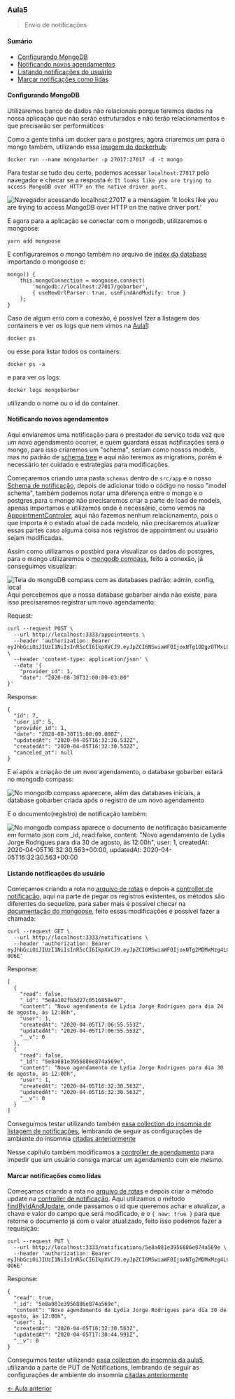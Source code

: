 
### Aula5
> Envio de notificações

#### Sumário
- [Configurando MongoDB](#configurando-mongodb)
- [Notificando novos agendamentos](#notificando-novos-agendamentos)
- [Listando notificações do usuário](#listando-notificações-do-usuário)
- [Marcar notificações como lidas](#marcar-notificações-como-lidas)

#### Configurando MongoDB
Utilizaremos banco de dados não relacionais porque teremos dados na nossa aplicação que não serão estruturados e não terão relacionamentos e que precisarão ser performáticos

Como a gente tinha um docker para o postgres, agora criaremos um para o mongo também, utilizando essa [imagem do dockerhub](https://hub.docker.com/_/mongo):
```
docker run --name mongobarber -p 27017:27017 -d -t mongo
```
Para testar se tudo deu certo, podemos acessar `localhost:27017` pelo navegador e checar se a resposta é: `It looks like you are trying to access MongoDB over HTTP on the native driver port.`

![Navegador acessando localhost:27017 e a mensagem 'It looks like you are trying to access MongoDB over HTTP on the native driver port.'](../README_FILES/images/response/mongo.png)

E agora para a aplicação se conectar com o mongodb, utilizaremos o mongoose:
```
yarn add mongoose
```
E configuraremos o mongo também no arquivo de [index da database](../src/database/index.js) importando o mongoose e:
```
mongo() {
    this.mongoConnection = mongoose.connect(
        'mongodb://localhost:27017/gobarber',
        { useNewUrlParser: true, useFindAndModify: true }
    );
}
```
Caso de algum erro com a conexão, é possível fzer a listagem dos containers e ver os logs que nem vimos na [Aula1](Aula1.md#configurando-docker):
```
docker ps
```
ou esse para listar todos os containers:
```
docker ps -a
```
e para ver os logs:
```
docker logs mongobarber
```
utilizando o nome ou o id do container.

#### Notificando novos agendamentos
Aqui enviaremos uma notificação para o prestador de serviço toda vez que um novo agendamento ocorrer, e quem guardará essas notificações será o mongo, para isso criaremos um "schema", seriam como nossos models, mas no padrão de [schema tree](https://docs.mongodb.com/manual/applications/data-models-tree-structures/) e aqui não teremos as migrations, porém é necessário ter cuidado e estrategias para modificações.

Começaremos criando uma pasta `schemas` dentro de `src/app` e o nosso [Schema de notificação](../src/app/schemas/Notification.js), depois de adicionar todo o código no nosso "model schema", também podemos notar uma diferença entre o mongo e o postgres,para o mongo não precisaremos criar a parte de load de models, apenas importamos e utilizamos onde é necessário, como vemos na [AppointmentControler](../src/app/controllers/AppointmentController.js), aqui não fazemos nenhum relacionamento, pois o que importa é o estado atual de cada modelo, não precisaremos atualizar essas partes caso alguma coisa nos registros de appointment ou usuário sejam modificadas.

Assim como utilizamos o postbird para visualizar os dados do postgres, para o mongo utilizaremos o [mongodb compass](https://www.mongodb.com/download-center/compass), feito a conexão, já conseguimos visualizar:

![Tela do mongoDB compass com as databases padrão: admin, config, local](../README_FILES/images/mongo/first_connection.png)
Aqui percebemos que a nossa database gobarber ainda não existe, para isso precisaremos registrar um novo agendamento:

Request:
```
curl --request POST \
  --url http://localhost:3333/appointments \
  --header 'authorization: Bearer eyJhbGciOiJIUzI1NiIsInR5cCI6IkpXVCJ9.eyJpZCI6NSwiaWF0IjoxNTg1ODgzOTMxLCJleHAiOjE1ODY0ODg3MzF9.mYiP3Ij0lD_OUb1jeyczPHkrKIM25IEN56KVK2r5n6c' \
  --header 'content-type: application/json' \
  --data '{
	"provider_id": 1,
	"date": "2020-08-30T12:00:00-03:00"
}'
```
Response:
```
{
  "id": 7,
  "user_id": 5,
  "provider_id": 1,
  "date": "2020-08-30T15:00:00.000Z",
  "updatedAt": "2020-04-05T16:32:30.532Z",
  "createdAt": "2020-04-05T16:32:30.532Z",
  "canceled_at": null
}
```

E aí após a criação de um nvoo agendamento, o database gobarber estará no mongodb compass:

![No mongodb compass aparecere, além das databases iniciais, a database gobarber criada após o registro de um novo agendamento](../README_FILES/images/mongo/database_gobarber.png)

E o documento(registro) de notificação também:

![No mongodb compass aparece o documento de notificação basicamente em formato json com _id, read:false, content: "Novo agendamento de Lydia Jorge Rodrigues para dia 30 de agosto, às 12:00h", user: 1, createdAt: 2020-04-05T16:32:30.563+00:00, updatedAt: 2020-04-05T16:32:30.563+00:00](../README_FILES/images/mongo/notification.png)

#### Listando notificações do usuário
Começamos criando a rota no [arquivo de rotas](../src/routes.js) e depois a [controller de notificação](../src/app/controllers/NotificationController.js), aqui na parte de pegar os registros existentes, os métodos são diferentes do sequelize, para saber mais é possível checar na [documentação do mongoose](https://mongoosejs.com/docs/api.html), feito essas modificações é possível fazer a chamada:
```
curl --request GET \
  --url http://localhost:3333/notifications \
  --header 'authorization: Bearer eyJhbGciOiJIUzI1NiIsInR5cCI6IkpXVCJ9.eyJpZCI6MSwiaWF0IjoxNTg2MDMxMzg4LCJleHAiOjE1ODY2MzYxODh9.NGAhIq3JDaxXNgC1yBVqreu8M2KyhD2qacltgU-0O6E'
```
Response:
```
[
  {
    "read": false,
    "_id": "5e8a102fb3d27c0516858e97",
    "content": "Novo agendamento de Lydia Jorge Rodrigues para dia 24 de agosto, às 12:00h",
    "user": 1,
    "createdAt": "2020-04-05T17:06:55.553Z",
    "updatedAt": "2020-04-05T17:06:55.553Z",
    "__v": 0
  },
  {
    "read": false,
    "_id": "5e8a081e3956886e874a569e",
    "content": "Novo agendamento de Lydia Jorge Rodrigues para dia 30 de agosto, às 12:00h",
    "user": 1,
    "createdAt": "2020-04-05T16:32:30.563Z",
    "updatedAt": "2020-04-05T16:32:30.563Z",
    "__v": 0
  }
]
```
Conseguimos testar utilizando também [essa collection do insomnia de listagem de notificações](../README_FILES/insomnia/GoBarber_Notifications.json), lembrando de seguir as configurações de ambiente do insomnia [citadas anteriormente](Aula2.md#cadastro-de-usuários)

Nesse capítulo também modificamos a [controller de agendamento](../src/app/controllers/AppointmentController.js) para impedir que um usuário consiga marcar um agendamento com ele mesmo.

#### Marcar notificações como lidas
Começamos criando a rota no [arquivo de rotas](../src/routes.js) e depois criar o método update na [controller de notificação](../src/app/controllers/NotificationController.js). Aqui utilizamos o método [findByIdAndUpdate](https://mongoosejs.com/docs/api.html#model_Model.findByIdAndUpdate), onde passamos o id que queremos achar e atualizar, a chave e valor do campo que será modificado, e o `{ new: true }` para que retorne o documento já com o valor atualizado, feito isso podemos fazer a requisição:

```
curl --request PUT \
  --url http://localhost:3333/notifications/5e8a081e3956886e874a569e \
  --header 'authorization: Bearer eyJhbGciOiJIUzI1NiIsInR5cCI6IkpXVCJ9.eyJpZCI6MSwiaWF0IjoxNTg2MDMxMzg4LCJleHAiOjE1ODY2MzYxODh9.NGAhIq3JDaxXNgC1yBVqreu8M2KyhD2qacltgU-0O6E'
```
Response:
```
{
  "read": true,
  "_id": "5e8a081e3956886e874a569e",
  "content": "Novo agendamento de Lydia Jorge Rodrigues para dia 30 de agosto, às 12:00h",
  "user": 1,
  "createdAt": "2020-04-05T16:32:30.563Z",
  "updatedAt": "2020-04-05T17:30:44.991Z",
  "__v": 0
}
```

Conseguimos testar utilizando [essa collection do insomnia da aula5](../README_FILES/insomnia/GoBarber_Aula5.json), utilizando a parte de PUT de Notifications, lembrando de seguir as configurações de ambiente do insomnia [citadas anteriormente](Aula2.md#cadastro-de-usuários)



[<- Aula anterior](Aula4.md)
